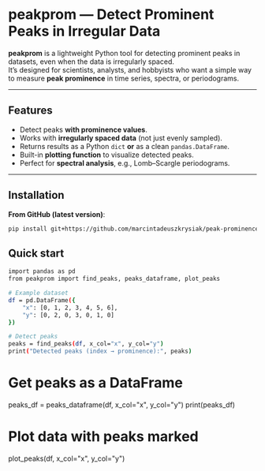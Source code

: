 # peakprom — Detect Prominent Peaks in Irregular Data

**peakprom** is a lightweight Python tool for detecting prominent peaks in datasets, even when the data is irregularly spaced.  
It’s designed for scientists, analysts, and hobbyists who want a simple way to measure **peak prominence** in time series, spectra, or periodograms.

---

## Features
- Detect peaks **with prominence values**.
- Works with **irregularly spaced data** (not just evenly sampled).
- Returns results as a Python `dict` **or** as a clean `pandas.DataFrame`.
- Built-in **plotting function** to visualize detected peaks.
- Perfect for **spectral analysis**, e.g., Lomb–Scargle periodograms.

---

## Installation

**From GitHub (latest version)**:
```bash
pip install git+https://github.com/marcintadeuszkrysiak/peak-prominence.git
```

## Quick start
```bash
import pandas as pd
from peakprom import find_peaks, peaks_dataframe, plot_peaks

# Example dataset
df = pd.DataFrame({
    "x": [0, 1, 2, 3, 4, 5, 6],
    "y": [0, 2, 0, 3, 0, 1, 0]
})

# Detect peaks
peaks = find_peaks(df, x_col="x", y_col="y")
print("Detected peaks (index → prominence):", peaks)
```
# Get peaks as a DataFrame
peaks_df = peaks_dataframe(df, x_col="x", y_col="y")
print(peaks_df)

# Plot data with peaks marked
plot_peaks(df, x_col="x", y_col="y")

